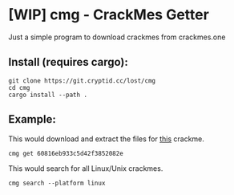 # \[WIP\] cmg - CrackMes Getter
Just a simple program to download crackmes from crackmes.one

## Install (requires cargo):
```
git clone https://git.cryptid.cc/lost/cmg
cd cmg
cargo install --path .
```

## Example:
This would download and extract the files for [this](https://crackmes.one/crackme/60816eb933c5d42f3852082e) crackme.
```
cmg get 60816eb933c5d42f3852082e
```
This would search for all Linux/Unix crackmes.
```
cmg search --platform linux
```
